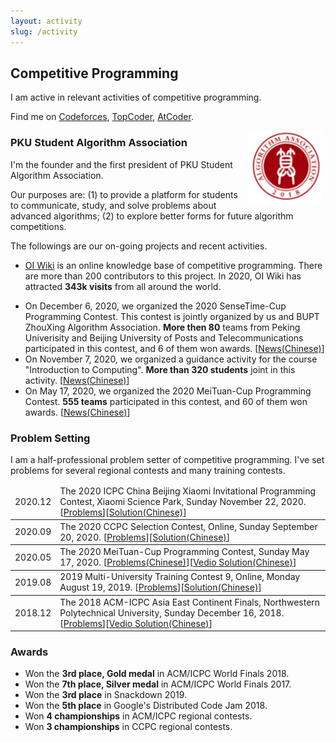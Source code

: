 ```yaml
---
layout: activity
slug: /activity
---
```


## Competitive Programming

<p> I am active in relevant activities of competitive programming. </p>

<p>Find me on <a href="https://codeforces.com/profile/Syloviaely">Codeforces</a>, <a href="https://www.topcoder.com/members/jiry_2">TopCoder</a>, <a href="https://atcoder.jp/users/KujouKaren">AtCoder</a>.</p>

<img src="/assets/img/PKUSAA.png" align="right" width="120" hspace="5" vspace="-5"/>

### PKU Student Algorithm Association

<p>I'm the founder and the first president of PKU Student Algorithm Association. </p>

<p>Our purposes are: (1) to provide a platform for students to communicate, study, and solve problems about advanced algorithms; (2) to explore better forms for future algorithm competitions.</p>

The followings are our on-going projects and recent activities.

<ul><li><p><a href="https://oi-wiki.org/">OI Wiki</a> is an online knowledge base of competitive programming. There are more than 200 contributors to this project. In 2020, OI Wiki  has attracted <strong>343k visits</strong> from all around the world. </p></li>
<li>On December 6, 2020, we organized the 2020 SenseTime-Cup Programming Contest. This contest is jointly organized by us and BUPT ZhouXing Algorithm Association. <strong> More then 80</strong> teams from Peking Univerisity and Beijing University of Posts and Telecommunications participated in this contest, and 6 of them won awards.  [<a href="https://mp.weixin.qq.com/s/s5NiaMpoV91tNTsYlBESiA">News(Chinese)</a>]</li>
<li>On November 7, 2020, we organized a guidance activity for the course "Introduction to Computing". <strong>More than 320 students</strong> joint in this activity. [<a href="https://mp.weixin.qq.com/s/-2pCT4zZPd8gj9Dq1A9JNw">News(Chinese)</a>]</li>
<li>On May 17, 2020, we organized the 2020 MeiTuan-Cup Programming Contest. <strong>555 teams</strong> participated in this contest, and 60 of them won awards. [<a href="https://mp.weixin.qq.com/s/NXYaP4g8sw_CnNWgqnEWsw">News(Chinese)</a>] </li>
</ul>

### Problem Setting

<p>
I am a half-professional problem setter of competitive programming. I've set problems for several regional contests and many training contests.</p>

<table>
  <thead>
    <tr>
      <td class="td">2020.12</td>
      <td>The 2020 ICPC China Beijing Xiaomi Invitational Programming Contest, Xiaomi Science Park, Sunday November 22, 2020. [<a href="/problems/2020xiaomi.pdf">Problems</a>][<a href="/problems/2020xiaomi-solution.pdf">Solution(Chinese)</a>]</td>
    </tr>
  </thead>
  <tbody>
    <tr>
      <td class="td">2020.09</td>
      <td>The 2020 CCPC Selection Contest, Online, Sunday September 20, 2020. [<a href="/problems/2020ccpconline.pdf">Problems</a>][<a href="/problems/2020ccpconline-solution.pdf">Solution(Chinese)</a>]</td>
    </tr>
  </tbody>
  <tbody>
    <tr>
      <td class="td">2020.05</td>
      <td>The 2020 MeiTuan-Cup Programming Contest, Sunday May 17, 2020. [<a href="https://uoj.ac/contest/53">Problems(Chinese)</a>][<a href="https://www.bilibili.com/video/BV1Rz4y1R7Ks">Vedio Solution(Chinese)</a>]</td>
    </tr>
  </tbody>
  <tbody>
    <tr>
      <td class="td">2019.08</td>
      <td>2019 Multi-University Training Contest 9, Online, Monday August 19, 2019. [<a href="/problems/2019hdu.pdf">Problems</a>][<a href="/problems/2019hdu-solution.pdf">Solution(Chinese)</a>]</td>
    </tr>
  </tbody>
  <tbody>
    <tr>
      <td class="td">2018.12</td>
      <td>The 2018 ACM-ICPC Asia East Continent Finals, Northwestern Polytechnical University, Sunday December 16, 2018. [<a href="/problems/2018ecfinal.pdf">Problems</a>][<a href="https://www.bilibili.com/video/BV19t411a7Yv">Vedio Solution(Chinese)</a>]</td>
    </tr>
  </tbody>
</table>


### Awards

<ul><li>Won the <strong>3rd place, Gold medal</strong> in ACM/ICPC World Finals 2018.</li>

<li>Won the <strong>7th place, Silver medal</strong> in ACM/ICPC World Finals 2017.</li>

<li>Won the <strong>3rd place</strong> in Snackdown 2019. </li>

<li>Won the <strong>5th place</strong> in Google's Distributed Code Jam 2018. </li>

<li>Won <strong>4 championships</strong> in ACM/ICPC regional contests.</li> 

<li>Won <strong>3 championships</strong> in CCPC regional contests.</li>

</ul>